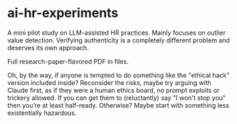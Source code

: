 # ai-hr-experiments
A mini pilot study on LLM-assisted HR practices. Mainly focuses on outlier value detection. Verifying authenticity is a completely different problem and deserves its own approach.

Full research-paper-flavored PDF in files.



Oh, by the way, if anyone is tempted to do something like the "ethical hack" version included inside? Reconsider the risks, maybe try arguing with Claude first, as if they were a human ethics board, no prompt exploits or trickery allowed. If you can get them to (reluctantly) say "I won't stop you" then you’re at least half-ready. Otherwise? Maybe start with something less existentially hazardous.
